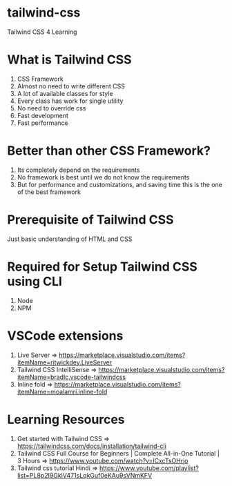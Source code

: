 # tailwind-css
Tailwind CSS 4 Learning

# What is Tailwind CSS
1) CSS Framework
2) Almost no need to write different CSS
3) A lot of available classes for style
4) Every class has work for single utility
5) No need to override css
6) Fast development
7) Fast performance

# Better than other CSS Framework?
1) Its completely depend on the requirements
2) No framework is best until we do not know the requirements
3) But for performance and customizations, and saving time this is the one of the best framework

# Prerequisite of Tailwind CSS
Just basic understanding of HTML and CSS

# Required for Setup Tailwind CSS using CLI
1) Node
2) NPM

# VSCode extensions
1) Live Server => https://marketplace.visualstudio.com/items?itemName=ritwickdey.LiveServer
2) Tailwind CSS IntelliSense => https://marketplace.visualstudio.com/items?itemName=bradlc.vscode-tailwindcss
3) Inline fold => https://marketplace.visualstudio.com/items?itemName=moalamri.inline-fold

# Learning Resources
1) Get started with Tailwind CSS => https://tailwindcss.com/docs/installation/tailwind-cli
2) Tailwind CSS Full Course for Beginners | Complete All-in-One Tutorial | 3 Hours =>  https://www.youtube.com/watch?v=lCxcTsOHrjo
3) Tailwind css tutorial Hindi => https://www.youtube.com/playlist?list=PL8p2I9GklV471sLqkGuf0eKAu9sVNmKFV